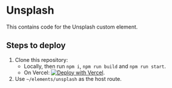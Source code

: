 # Unsplash

This contains code for the Unsplash custom element.

## Steps to deploy

1. Clone this repository:
   - Locally, then run `npm i`, `npm run build` and `npm run start`.
   - On Vercel: [![Deploy with Vercel](https://vercel.com/button)](https://vercel.com/new/git/external?repository-url=https%3A%2F%2Fgithub.com%2Fyuriys-kentico%2FKenticoKontentKonservatory%2F&env=KONTENT_PROJECTID,KONTENT_PREVIEWAPIKEY).
1. Use `~/elements/unsplash` as the host route.
